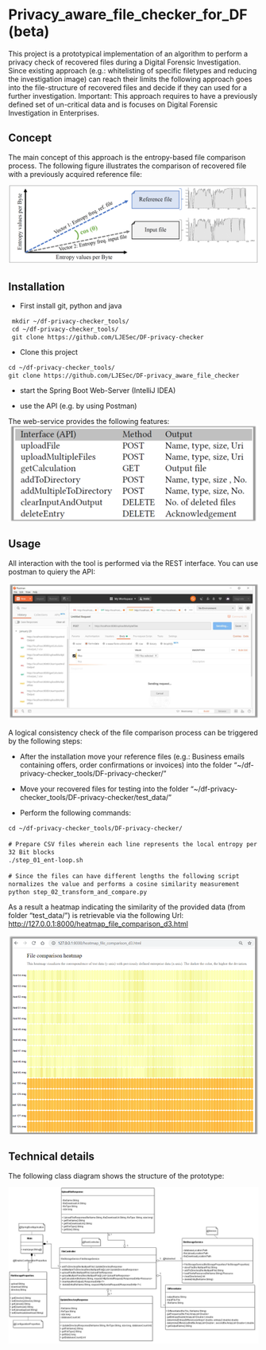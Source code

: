 # Privacy_aware_file_checker_for_DF (beta)

This project is a prototypical implementation of an algorithm to perform a privacy check of recovered files during a Digital Forensic Investigation. Since existing approach (e.g.: whitelisting of specific filetypes and reducing the investigation image) can reach their limits the following approach goes into the file-structure of recovered files and decide if they can used for a further investigation.
Important: This approach requires to have a previously defined set of un-critical data and is focuses on Digital Forensic Investigation in Enterprises.

## Concept

The main concept of this approach is the entropy-based file comparison process. The following figure illustrates the comparison of recovered file with a previously acquired reference file:

![Application of the cosine similarity measure](/images/img_fig_2.png)

## Installation

* First install git, python and java
```
 mkdir ~/df-privacy-checker_tools/
 cd ~/df-privacy-checker_tools/
 git clone https://github.com/LJESec/DF-privacy-checker 
```

* Clone this project
```
cd ~/df-privacy-checker_tools/
git clone https://github.com/LJESec/DF-privacy_aware_file_checker
```

* start the Spring Boot Web-Server (IntelliJ IDEA)

* use the API (e.g. by using Postman)

The web-service provides the following features:
![Overview of the developed interfaces](/images/img_tab1.png)

## Usage

All interaction with the tool is performed via the REST interface. You can use postman to quiery the API:

![Usage](/images/usage1.png)


A logical consistency check of the file comparison process can be triggered by the following steps:


* After the installation move your reference files (e.g.: Business emails containing offers, order confirmations or invoices) into the folder “~/df-privacy-checker_tools/DF-privacy-checker/”

* Move your recovered files for testing into the folder “~/df-privacy-checker_tools/DF-privacy-checker/test_data/”

* Perform the following commands:

```
cd ~/df-privacy-checker_tools/DF-privacy-checker/

# Prepare CSV files wherein each line represents the local entropy per 32 Bit blocks
./step_01_ent-loop.sh 

# Since the files can have different lengths the following script normalizes the value and performs a cosine similarity measurement
python step_02_transform_and_compare.py
```

As a result a heatmap indicating the similarity of the provided data (from folder “test_data/”) is retrievable via the following Url: http://127.0.0.1:8000/heatmap_file_comparison_d3.html

![ File comparison heatmap](/images/img_heat1.png)


## Technical details

The following class diagram shows the structure of the prototype:

![Class diagram of the prototype](/images/classdiagram.png)
